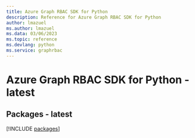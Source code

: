 ```yaml
---
title: Azure Graph RBAC SDK for Python
description: Reference for Azure Graph RBAC SDK for Python
author: lmazuel
ms.author: lmazuel
ms.data: 03/06/2023
ms.topic: reference
ms.devlang: python
ms.service: graphrbac
---
```

# Azure Graph RBAC SDK for Python - latest
## Packages - latest
[!INCLUDE [packages](graph-rbac-index.md)]